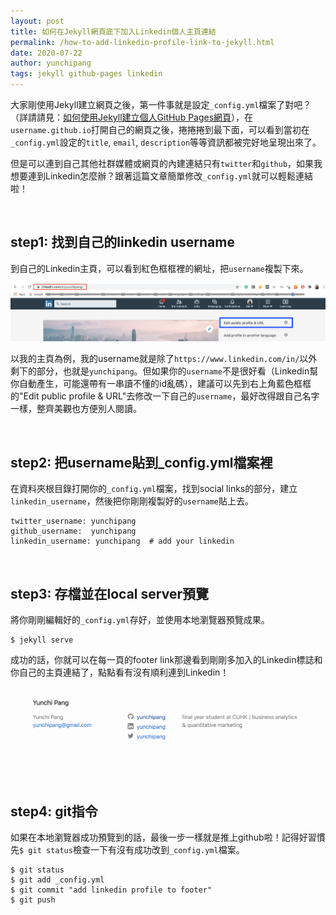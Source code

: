 ```yaml
---
layout: post
title: 如何在Jekyll網頁底下加入Linkedin個人主頁連結
permalink: /how-to-add-linkedin-profile-link-to-jekyll.html
date: 2020-07-22
author: yunchipang
tags: jekyll github-pages linkedin
---
```

大家剛使用Jekyll建立網頁之後，第一件事就是設定`_config.yml`檔案了對吧？（詳請請見：[如何使用Jekyll建立個人GitHub Pages網頁](https://yunchipang.github.io/setting-up-a-ghpages-site-with-jekyll.html)），在`username.github.io`打開自己的網頁之後，捲捲捲到最下面，可以看到當初在`_config.yml`設定的`title`, `email`, `description`等等資訊都被完好地呈現出來了。

但是可以連到自己其他社群媒體或網頁的內建連結只有`twitter`和`github`，如果我想要連到Linkedin怎麼辦？跟著這篇文章簡單修改`_config.yml`就可以輕鬆連結啦！

<br/>

## step1: 找到自己的linkedin username
到自己的Linkedin主頁，可以看到紅色框框裡的網址，把`username`複製下來。

![linked profile screenshot](assets/images/2020-07-22-linkedin-profile.png)

以我的主頁為例，我的username就是除了`https://www.linkedin.com/in/`以外剩下的部分，也就是`yunchipang`。但如果你的`username`不是很好看（Linkedin幫你自動產生，可能還帶有一串讀不懂的id亂碼），建議可以先到右上角藍色框框的"Edit public profile & URL"去修改一下自己的`username`，最好改得跟自己名字一樣，整齊美觀也方便別人閱讀。

<br/>

## step2: 把username貼到_config.yml檔案裡
在資料夾根目錄打開你的`_config.yml`檔案，找到social links的部分，建立`linkedin_username`，然後把你剛剛複製好的`username`貼上去。

	twitter_username: yunchipang
	github_username:  yunchipang
	linkedin_username: yunchipang  # add your linkedin

<br/>

## step3: 存檔並在local server預覽
將你剛剛編輯好的`_config.yml`存好，並使用本地瀏覽器預覽成果。

	$ jekyll serve

成功的話，你就可以在每一頁的footer link那邊看到剛剛多加入的Linkedin標誌和你自己的主頁連結了，點點看有沒有順利連到Linkedin！

![footer links screenshot](/assets/images/2020-07-22-footer-links.png)

<br/>

## step4: git指令
如果在本地瀏覽器成功預覽到的話，最後一步一樣就是推上github啦！記得好習慣先`$ git status`檢查一下有沒有成功改到`_config.yml`檔案。

	$ git status
	$ git add _config.yml
	$ git commit "add linkedin profile to footer"
	$ git push


